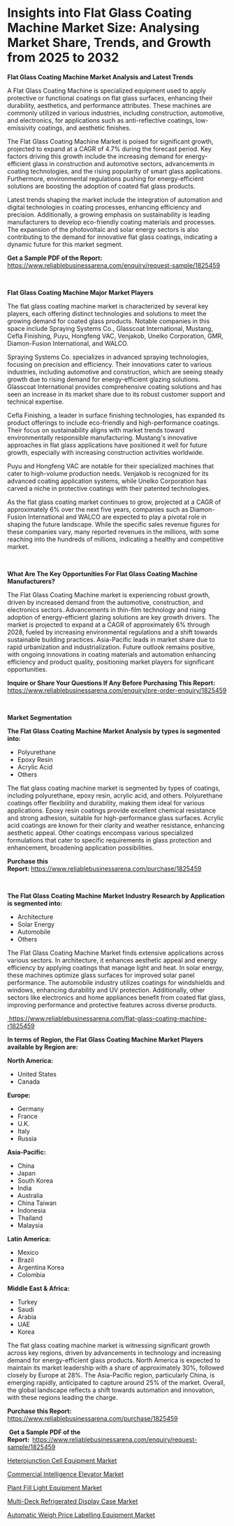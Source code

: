 <p><h1>Insights into Flat Glass Coating Machine Market Size: Analysing Market Share, Trends, and Growth from 2025 to 2032</h1></p><p><strong>Flat Glass Coating Machine Market Analysis and Latest Trends</strong></p>
<p><p>A Flat Glass Coating Machine is specialized equipment used to apply protective or functional coatings on flat glass surfaces, enhancing their durability, aesthetics, and performance attributes. These machines are commonly utilized in various industries, including construction, automotive, and electronics, for applications such as anti-reflective coatings, low-emissivity coatings, and aesthetic finishes.</p><p>The Flat Glass Coating Machine Market is poised for significant growth, projected to expand at a CAGR of 4.7% during the forecast period. Key factors driving this growth include the increasing demand for energy-efficient glass in construction and automotive sectors, advancements in coating technologies, and the rising popularity of smart glass applications. Furthermore, environmental regulations pushing for energy-efficient solutions are boosting the adoption of coated flat glass products.</p><p>Latest trends shaping the market include the integration of automation and digital technologies in coating processes, enhancing efficiency and precision. Additionally, a growing emphasis on sustainability is leading manufacturers to develop eco-friendly coating materials and processes. The expansion of the photovoltaic and solar energy sectors is also contributing to the demand for innovative flat glass coatings, indicating a dynamic future for this market segment.</p></p>
<p><strong>Get a Sample PDF of the Report:&nbsp;</strong> <a href="https://www.reliablebusinessarena.com/enquiry/request-sample/1825459?utm_campaign=2116&utm_medium=2&utm_source=Github&utm_content=ia&utm_term=12042025&utm_id=flat-glass-coating-machine">https://www.reliablebusinessarena.com/enquiry/request-sample/1825459</a></p>
<p>&nbsp;</p>
<p><strong>Flat Glass Coating Machine Major Market Players</strong></p>
<p><p>The flat glass coating machine market is characterized by several key players, each offering distinct technologies and solutions to meet the growing demand for coated glass products. Notable companies in this space include Spraying Systems Co., Glasscoat International, Mustang, Cefla Finishing, Puyu, Hongfeng VAC, Venjakob, Unelko Corporation, GMR, Diamon-Fusion International, and WALCO.</p><p>Spraying Systems Co. specializes in advanced spraying technologies, focusing on precision and efficiency. Their innovations cater to various industries, including automotive and construction, which are seeing steady growth due to rising demand for energy-efficient glazing solutions. Glasscoat International provides comprehensive coating solutions and has seen an increase in its market share due to its robust customer support and technical expertise.</p><p>Cefla Finishing, a leader in surface finishing technologies, has expanded its product offerings to include eco-friendly and high-performance coatings. Their focus on sustainability aligns with market trends toward environmentally responsible manufacturing. Mustang's innovative approaches in flat glass applications have positioned it well for future growth, especially with increasing construction activities worldwide.</p><p>Puyu and Hongfeng VAC are notable for their specialized machines that cater to high-volume production needs. Venjakob is recognized for its advanced coating application systems, while Unelko Corporation has carved a niche in protective coatings with their patented technologies.</p><p>As the flat glass coating market continues to grow, projected at a CAGR of approximately 6% over the next five years, companies such as Diamon-Fusion International and WALCO are expected to play a pivotal role in shaping the future landscape. While the specific sales revenue figures for these companies vary, many reported revenues in the millions, with some reaching into the hundreds of millions, indicating a healthy and competitive market.</p></p>
<p>&nbsp;</p>
<p><strong>What Are The Key Opportunities For Flat Glass Coating Machine Manufacturers?</strong></p>
<p><p>The Flat Glass Coating Machine market is experiencing robust growth, driven by increased demand from the automotive, construction, and electronics sectors. Advancements in thin-film technology and rising adoption of energy-efficient glazing solutions are key growth drivers. The market is projected to expand at a CAGR of approximately 6% through 2028, fueled by increasing environmental regulations and a shift towards sustainable building practices. Asia-Pacific leads in market share due to rapid urbanization and industrialization. Future outlook remains positive, with ongoing innovations in coating materials and automation enhancing efficiency and product quality, positioning market players for significant opportunities.</p></p>
<p><strong>Inquire or Share Your Questions If Any Before Purchasing This Report:</strong> <a href="https://www.reliablebusinessarena.com/enquiry/pre-order-enquiry/1825459?utm_campaign=2116&utm_medium=2&utm_source=Github&utm_content=ia&utm_term=12042025&utm_id=flat-glass-coating-machine">https://www.reliablebusinessarena.com/enquiry/pre-order-enquiry/1825459</a></p>
<p>&nbsp;</p>
<p><strong>Market Segmentation</strong></p>
<p><strong>The Flat Glass Coating Machine Market Analysis by types is segmented into:</strong></p>
<p><ul><li>Polyurethane</li><li>Epoxy Resin</li><li>Acrylic Acid</li><li>Others</li></ul></p>
<p><p>The flat glass coating machine market is segmented by types of coatings, including polyurethane, epoxy resin, acrylic acid, and others. Polyurethane coatings offer flexibility and durability, making them ideal for various applications. Epoxy resin coatings provide excellent chemical resistance and strong adhesion, suitable for high-performance glass surfaces. Acrylic acid coatings are known for their clarity and weather resistance, enhancing aesthetic appeal. Other coatings encompass various specialized formulations that cater to specific requirements in glass protection and enhancement, broadening application possibilities.</p></p>
<p><strong>Purchase this Report:&nbsp;</strong><a href="https://www.reliablebusinessarena.com/purchase/1825459?utm_campaign=2116&utm_medium=2&utm_source=Github&utm_content=ia&utm_term=12042025&utm_id=flat-glass-coating-machine">https://www.reliablebusinessarena.com/purchase/1825459</a></p>
<p>&nbsp;</p>
<p><strong>The Flat Glass Coating Machine Market Industry Research by Application is segmented into:</strong></p>
<p><ul><li>Architecture</li><li>Solar Energy</li><li>Automobile</li><li>Others</li></ul></p>
<p><p>The Flat Glass Coating Machine Market finds extensive applications across various sectors. In architecture, it enhances aesthetic appeal and energy efficiency by applying coatings that manage light and heat. In solar energy, these machines optimize glass surfaces for improved solar panel performance. The automobile industry utilizes coatings for windshields and windows, enhancing durability and UV protection. Additionally, other sectors like electronics and home appliances benefit from coated flat glass, improving performance and protective features across diverse products.</p></p>
<p><a href="https://www.reliablebusinessarena.com/flat-glass-coating-machine-r1825459?utm_campaign=2116&utm_medium=2&utm_source=Github&utm_content=ia&utm_term=12042025&utm_id=flat-glass-coating-machine">&nbsp;https://www.reliablebusinessarena.com/flat-glass-coating-machine-r1825459</a></p>
<p><strong>In terms of Region, the Flat Glass Coating Machine Market Players available by Region are:</strong></p>
<p>
    <p> <strong> North America: </strong>
        <ul>
            <li>United States</li>
            <li>Canada</li>
        </ul>
        </p> 
    <p> <strong> Europe: </strong>
        <ul>
            <li>Germany</li>
            <li>France</li>
            <li>U.K.</li>
            <li>Italy</li>
            <li>Russia</li>
        </ul>
        </p> 
    <p> <strong> Asia-Pacific: </strong>
        <ul>
            <li>China</li>
            <li>Japan</li>
            <li>South Korea</li>
            <li>India</li>
            <li>Australia</li>
            <li>China Taiwan</li>
            <li>Indonesia</li>
            <li>Thailand</li>
            <li>Malaysia</li>
        </ul>
        </p> 
    <p> <strong> Latin America: </strong>
        <ul>
            <li>Mexico</li>
            <li>Brazil</li>
            <li>Argentina Korea</li>
            <li>Colombia</li>
        </ul>
        </p> 
    <p> <strong> Middle East & Africa: </strong>
        <ul>
            <li>Turkey</li>
            <li>Saudi</li>
            <li>Arabia</li>
            <li>UAE</li>
            <li>Korea</li>
        </ul>
    </p>
    </p>
<p><p>The flat glass coating machine market is witnessing significant growth across key regions, driven by advancements in technology and increasing demand for energy-efficient glass products. North America is expected to maintain its market leadership with a share of approximately 30%, followed closely by Europe at 28%. The Asia-Pacific region, particularly China, is emerging rapidly, anticipated to capture around 25% of the market. Overall, the global landscape reflects a shift towards automation and innovation, with these regions leading the charge.</p></p>
<p><strong>Purchase this Report: </strong><a href="https://www.reliablebusinessarena.com/purchase/1825459?utm_campaign=2116&utm_medium=2&utm_source=Github&utm_content=ia&utm_term=12042025&utm_id=flat-glass-coating-machine">https://www.reliablebusinessarena.com/purchase/1825459</a></p>
<p>&nbsp;<strong>Get a Sample PDF of the Report:&nbsp;&nbsp;</strong><a href="https://www.reliablebusinessarena.com/enquiry/request-sample/1825459?utm_campaign=2116&utm_medium=2&utm_source=Github&utm_content=ia&utm_term=12042025&utm_id=flat-glass-coating-machine">https://www.reliablebusinessarena.com/enquiry/request-sample/1825459</a></p>
<p><strong></strong></p>
<p><p><a href="https://github.com/kaddahblejc/Market-Research-Report-List-1/blob/main/heterojunction-cell-equipment-market.md?utm_campaign=2116&utm_medium=2&utm_source=Github&utm_content=ia&utm_term=12042025&utm_id=flat-glass-coating-machine">Heterojunction Cell Equipment Market</a></p><p><a href="https://github.com/leijavaagexo/Market-Research-Report-List-1/blob/main/commercial-intelligence-elevator-market.md?utm_campaign=2116&utm_medium=2&utm_source=Github&utm_content=ia&utm_term=12042025&utm_id=flat-glass-coating-machine">Commercial Intelligence Elevator Market</a></p><p><a href="https://github.com/pidlisseas/Market-Research-Report-List-1/blob/main/plant-fill-light-equipment-market.md?utm_campaign=2116&utm_medium=2&utm_source=Github&utm_content=ia&utm_term=12042025&utm_id=flat-glass-coating-machine">Plant Fill Light Equipment Market</a></p><p><a href="https://github.com/tanckfelli84/Market-Research-Report-List-1/blob/main/multi-deck-refrigerated-display-case-market.md?utm_campaign=2116&utm_medium=2&utm_source=Github&utm_content=ia&utm_term=12042025&utm_id=flat-glass-coating-machine">Multi-Deck Refrigerated Display Case Market</a></p><p><a href="https://github.com/wakerizaak8g/Market-Research-Report-List-1/blob/main/automatic-weigh-price-labelling-equipment-market.md?utm_campaign=2116&utm_medium=2&utm_source=Github&utm_content=ia&utm_term=12042025&utm_id=flat-glass-coating-machine">Automatic Weigh Price Labelling Equipment Market</a></p></p>